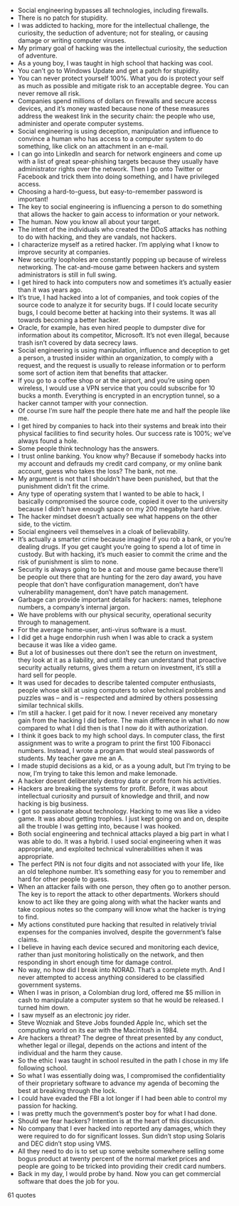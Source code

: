  - Social engineering bypasses all technologies, including firewalls.
 - There is no patch for stupidity.
 - I was addicted to hacking, more for the intellectual challenge, the curiosity, the seduction of adventure; not for stealing, or causing damage or writing computer viruses.
 - My primary goal of hacking was the intellectual curiosity, the seduction of adventure.
 - As a young boy, I was taught in high school that hacking was cool.
 - You can’t go to Windows Update and get a patch for stupidity.
 - You can never protect yourself 100%. What you do is protect your self as much as possible and mitigate risk to an acceptable degree. You can never remove all risk.
 - Companies spend millions of dollars on firewalls and secure access devices, and it’s money wasted because none of these measures address the weakest link in the security chain: the people who use, administer and operate computer systems.
 - Social engineering is using deception, manipulation and influence to convince a human who has access to a computer system to do something, like click on an attachment in an e-mail.
 - I can go into LinkedIn and search for network engineers and come up with a list of great spear-phishing targets because they usually have administrator rights over the network. Then I go onto Twitter or Facebook and trick them into doing something, and I have privileged access.
 - Choosing a hard-to-guess, but easy-to-remember password is important!
 - The key to social engineering is influencing a person to do something that allows the hacker to gain access to information or your network.
 - The human. Now you know all about your target.
 - The intent of the individuals who created the DDoS attacks has nothing to do with hacking, and they are vandals, not hackers.
 - I characterize myself as a retired hacker. I’m applying what I know to improve security at companies.
 - New security loopholes are constantly popping up because of wireless networking. The cat-and-mouse game between hackers and system administrators is still in full swing.
 - I get hired to hack into computers now and sometimes it’s actually easier than it was years ago.
 - It’s true, I had hacked into a lot of companies, and took copies of the source code to analyze it for security bugs. If I could locate security bugs, I could become better at hacking into their systems. It was all towards becoming a better hacker.
 - Oracle, for example, has even hired people to dumpster dive for information about its competitor, Microsoft. It’s not even illegal, because trash isn’t covered by data secrecy laws.
 - Social engineering is using manipulation, influence and deception to get a person, a trusted insider within an organization, to comply with a request, and the request is usually to release information or to perform some sort of action item that benefits that attacker.
 - If you go to a coffee shop or at the airport, and you’re using open wireless, I would use a VPN service that you could subscribe for 10 bucks a month. Everything is encrypted in an encryption tunnel, so a hacker cannot tamper with your connection.
 - Of course I’m sure half the people there hate me and half the people like me.
 - I get hired by companies to hack into their systems and break into their physical facilities to find security holes. Our success rate is 100%; we’ve always found a hole.
 - Some people think technology has the answers.
 - I trust online banking. You know why? Because if somebody hacks into my account and defrauds my credit card company, or my online bank account, guess who takes the loss? The bank, not me.
 - My argument is not that I shouldn’t have been punished, but that the punishment didn’t fit the crime.
 - Any type of operating system that I wanted to be able to hack, I basically compromised the source code, copied it over to the university because I didn’t have enough space on my 200 megabyte hard drive.
 - The hacker mindset doesn’t actually see what happens on the other side, to the victim.
 - Social engineers veil themselves in a cloak of believability.
 - It’s actually a smarter crime because imagine if you rob a bank, or you’re dealing drugs. If you get caught you’re going to spend a lot of time in custody. But with hacking, it’s much easier to commit the crime and the risk of punishment is slim to none.
 - Security is always going to be a cat and mouse game because there’ll be people out there that are hunting for the zero day award, you have people that don’t have configuration management, don’t have vulnerability management, don’t have patch management.
 - Garbage can provide important details for hackers: names, telephone numbers, a company’s internal jargon.
 - We have problems with our physical security, operational security through to management.
 - For the average home-user, anti-virus software is a must.
 - I did get a huge endorphin rush when I was able to crack a system because it was like a video game.
 - But a lot of businesses out there don’t see the return on investment, they look at it as a liability, and until they can understand that proactive security actually returns, gives them a return on investment, it’s still a hard sell for people.
 - It was used for decades to describe talented computer enthusiasts, people whose skill at using computers to solve technical problems and puzzles was – and is – respected and admired by others possessing similar technical skills.
 - I’m still a hacker. I get paid for it now. I never received any monetary gain from the hacking I did before. The main difference in what I do now compared to what I did then is that I now do it with authorization.
 - I think it goes back to my high school days. In computer class, the first assignment was to write a program to print the first 100 Fibonacci numbers. Instead, I wrote a program that would steal passwords of students. My teacher gave me an A.
 - I made stupid decisions as a kid, or as a young adult, but I’m trying to be now, I’m trying to take this lemon and make lemonade.
 - A hacker doesnt deliberately destroy data or profit from his activities.
 - Hackers are breaking the systems for profit. Before, it was about intellectual curiosity and pursuit of knowledge and thrill, and now hacking is big business.
 - I got so passionate about technology. Hacking to me was like a video game. It was about getting trophies. I just kept going on and on, despite all the trouble I was getting into, because I was hooked.
 - Both social engineering and technical attacks played a big part in what I was able to do. It was a hybrid. I used social engineering when it was appropriate, and exploited technical vulnerabilities when it was appropriate.
 - The perfect PIN is not four digits and not associated with your life, like an old telephone number. It’s something easy for you to remember and hard for other people to guess.
 - When an attacker fails with one person, they often go to another person. The key is to report the attack to other departments. Workers should know to act like they are going along with what the hacker wants and take copious notes so the company will know what the hacker is trying to find.
 - My actions constituted pure hacking that resulted in relatively trivial expenses for the companies involved, despite the government’s false claims.
 - I believe in having each device secured and monitoring each device, rather than just monitoring holistically on the network, and then responding in short enough time for damage control.
 - No way, no how did I break into NORAD. That’s a complete myth. And I never attempted to access anything considered to be classified government systems.
 - When I was in prison, a Colombian drug lord, offered me $5 million in cash to manipulate a computer system so that he would be released. I turned him down.
 - I saw myself as an electronic joy rider.
 - Steve Wozniak and Steve Jobs founded Apple Inc, which set the computing world on its ear with the Macintosh in 1984.
 - Are hackers a threat? The degree of threat presented by any conduct, whether legal or illegal, depends on the actions and intent of the individual and the harm they cause.
 - So the ethic I was taught in school resulted in the path I chose in my life following school.
 - So what I was essentially doing was, I compromised the confidentiality of their proprietary software to advance my agenda of becoming the best at breaking through the lock.
 - I could have evaded the FBI a lot longer if I had been able to control my passion for hacking.
 - I was pretty much the government’s poster boy for what I had done.
 - Should we fear hackers? Intention is at the heart of this discussion.
 - No company that I ever hacked into reported any damages, which they were required to do for significant losses. Sun didn’t stop using Solaris and DEC didn’t stop using VMS.
 - All they need to do is to set up some website somewhere selling some bogus product at twenty percent of the normal market prices and people are going to be tricked into providing their credit card numbers.
 - Back in my day, I would probe by hand. Now you can get commercial software that does the job for you.

61 quotes